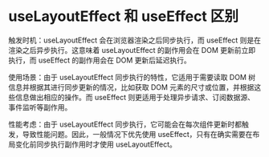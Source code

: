 # useLayoutEffect 和 useEffect 区别

触发时机：useLayoutEffect 会在浏览器渲染之后同步执行，而 useEffect 则是在渲染之后异步执行。这意味着 useLayoutEffect 的副作用会在 DOM 更新前立即执行，而 useEffect 的副作用会在 DOM 更新后延迟执行。

使用场景：由于 useLayoutEffect 同步执行的特性，它适用于需要读取 DOM 树信息并根据其进行同步更新的情况，比如获取 DOM 元素的尺寸或位置，并根据这些信息做出相应的操作。而 useEffect 则更适用于处理异步请求、订阅数据源、事件监听等副作用。

性能考虑：由于 useLayoutEffect 同步执行，它可能会在每次组件更新时都触发，导致性能问题。因此，一般情况下优先使用 useEffect，只有在确实需要在布局变化前同步执行副作用时才使用 useLayoutEffect。
